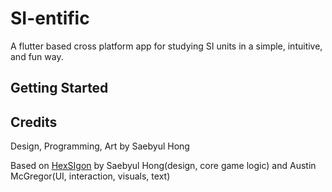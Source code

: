 # SI-entific

A flutter based cross platform app for studying SI units in a simple, intuitive, and fun way. 

## Getting Started



## Credits
Design, Programming, Art by Saebyul Hong

Based on [HexSIgon](https://github.com/Pacil142857/HexSIgon) by Saebyul Hong\(design, core game logic\) and Austin McGregor\(UI, interaction, visuals, text\)
